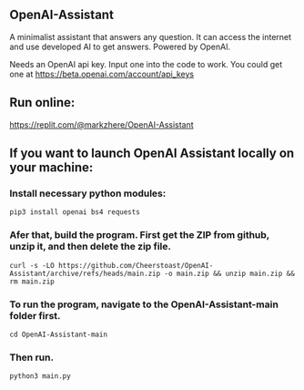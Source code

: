 ## OpenAI-Assistant

A minimalist assistant that answers any question.
It can access the internet and use developed AI to get answers.
Powered by OpenAI.

Needs an OpenAI api key. Input one into the code to work.
You could get one at https://beta.openai.com/account/api_keys

## Run online:
https://replit.com/@markzhere/OpenAI-Assistant
## If you want to launch OpenAI Assistant locally on your machine:
### Install necessary python modules:

    pip3 install openai bs4 requests
### Afer that, build the program. First get the ZIP from github, unzip it, and then delete the zip file. 

    curl -s -LO https://github.com/Cheerstoast/OpenAI-Assistant/archive/refs/heads/main.zip -o main.zip && unzip main.zip && rm main.zip
### To run the program, navigate to the OpenAI-Assistant-main folder first.
 
    cd OpenAI-Assistant-main
### Then run.

    python3 main.py
